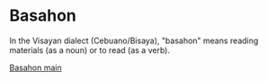 # Basahon
In the Visayan dialect (Cebuano/Bisaya), "basahon" means reading materials (as a noun) or to read (as a verb).
<p>
  <a href="https://junursal2.github.io/junursal2.basahon/basahon.html">Basahon main</a>
</p>
